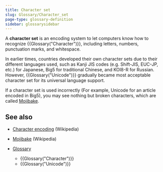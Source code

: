 ```yaml
---
title: Character set
slug: Glossary/Character_set
page-type: glossary-definition
sidebar: glossarysidebar
---
```



A **character set** is an encoding system to let computers know how to recognize {{Glossary("Character")}}, including letters, numbers, punctuation marks, and whitespace.

In earlier times, countries developed their own character sets due to their different languages used, such as Kanji JIS codes (e.g. Shift-JIS, EUC-JP, etc.) for Japanese, Big5 for traditional Chinese, and KOI8-R for Russian. However, {{Glossary("Unicode")}} gradually became most acceptable character set for its universal language support.

If a character set is used incorrectly (For example, Unicode for an article encoded in Big5), you may see nothing but broken characters, which are called [Mojibake](https://en.wikipedia.org/wiki/Mojibake).

## See also

- [Character encoding](https://en.wikipedia.org/wiki/Character_encoding) (Wikipedia)
- [Mojibake](https://en.wikipedia.org/wiki/Mojibake) (Wikipedia)
- [Glossary](/en-US/docs/Glossary)

  - {{Glossary("Character")}}
  - {{Glossary("Unicode")}}
